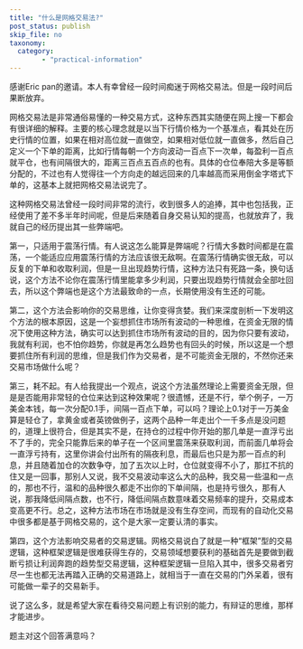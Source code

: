```yaml
---
title: "什么是网格交易法?"
post_status: publish
skip_file: no
taxonomy:
  category:
        - "practical-information"
---
```


感谢Eric pan的邀请。本人有幸曾经一段时间痴迷于网格交易法。但是一段时间后果断放弃。

网格交易法是非常通俗易懂的一种交易方式，这种东西其实随便在网上搜一下都会有很详细的解释。主要的核心理念就是以当下行情价格为一个基准点，看其处在历史行情的位置，如果在相对高位就一直做空，如果相对低位就一直做多，然后自己定义一个下单的距离，比如行情每朝一个方向波动一百点下一次单，每盈利一百点就平仓，也有间隔很大的，距离三百点五百点的也有。具体的仓位奉陪大多是等额分配的，不过也有人觉得往一个方向走的越远回来的几率越高而采用倒金字塔式下单的，这基本上就把网格交易法说完了。

这种网格交易法曾经一段时间非常的流行，收到很多人的追捧，其中也包括我，正经使用了差不多半年时间呢，但是后来随着自身交易认知的提高，也就放弃了，我就自己的经历提出其一些弊端吧。

第一，只适用于震荡行情。有人说这怎么能算是弊端呢？行情大多数时间都是在震荡，一个能适应应用震荡行情的方法应该很无敌啊。在震荡行情确实很无敌，可以反复的下单和收取利润，但是一旦出现趋势行情，这种方法只有死路一条，换句话说，这个方法不论你在震荡行情里能拿多少利润，只要出现趋势行情就会全部吐回去，所以这个弊端也是这个方法最致命的一点，长期使用没有生还的可能。

第二，这个方法会影响你的交易思维，让你变得贪婪。我们来深度剖析一下发明这个方法的根本原因，这是一个妄想抓住市场所有波动的一种思维，在资金无限的情况下使用这种方法，确实可以达到抓住市场所有波动的目的，因为你只要有波动，我就有利润，也不怕你趋势，你就是再怎么趋势也有回头的时候，所以这是一个想要抓住所有利润的思维，但是我们作为交易者，是不可能资金无限的，不然你还来交易市场做什么呢？

第三，耗不起。有人给我提出一个观点，说这个方法虽然理论上需要资金无限，但是是否能用非常轻的仓位来达到这种效果呢？很遗憾，还是不行，举个例子，一万美金本钱，每一次分配0.1手，间隔一百点下单，可以吗？理论上0.1对于一万美金算是轻仓了，拿黄金或者英镑做例子，这两个品种一年走出个一千多点是没问题的，道理上很符合，但是其实不是，在持仓的过程中你开始的那几单是一直浮亏出不了手的，完全只能靠后来的单子在一个区间里震荡来获取利润，而前面几单将会一直浮亏持有，这里你讲会付出所有的隔夜利息，而最后也只是为那一百点的利息，并且随着加仓的次数争夺，加了五次以上时，仓位就变得不小了，那扛不抗的住又是一回事，那别人又说，我不交易波动率这么大的品种，我交易一些温和一点的，那也不行，温和的品种很久都走不出你的下单间隔，也是持亏很久，那有人说，那我降低间隔点数，也不行，降低间隔点数意味着交易频率的提升，交易成本变高更不行。总之，这种方法市场在市场就是没有生存空间，而现有的自动化交易中很多都是基于网格交易的，这个是大家一定要认清的事实。

第四，这个方法影响交易者的交易逻辑。网格交易说白了就是一种“框架”型的交易逻辑，这种框架逻辑是很难获得生存的，交易领域想要获利的基础首先是要做到截断亏损让利润奔跑的趋势型交易逻辑，这种框架逻辑一旦陷入其中，很多交易者穷尽一生也都无法再踏入正确的交易道路上，就相当于一直在交易的门外呆着，很有可能做一辈子的交易新手。

说了这么多，就是希望大家在看待交易问题上有识别的能力，有辩证的思维，那样才能进步。

题主对这个回答满意吗？
